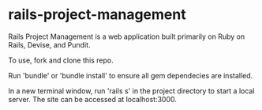 # rails-project-management

Rails Project Management is a web application built primarily on Ruby on Rails, Devise, and Pundit.

To use, fork and clone this repo.

Run 'bundle' or 'bundle install' to ensure all gem dependecies are installed.

In a new terminal window, run 'rails s' in the project directory to start a local server. The site can be accessed at localhost:3000.

